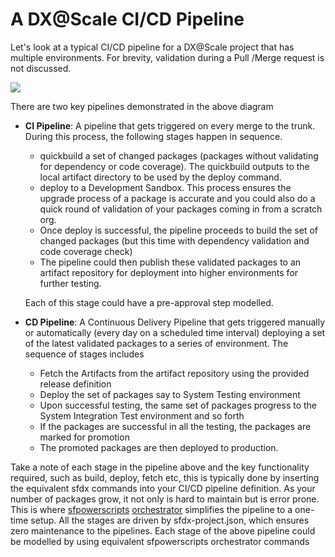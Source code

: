 # A DX@Scale CI/CD Pipeline

Let's look at a typical CI/CD pipeline for a DX@Scale project that has multiple environments. For brevity, validation during a Pull /Merge request is not discussed.

![](../.gitbook/assets/flowdiagram_revised.png)

There are two key pipelines demonstrated in the above diagram

* **CI Pipeline**: A pipeline that gets triggered on every merge to the trunk. During this process, the following stages happen in sequence.

  * quickbuild a set of changed packages \(packages without validating for dependency or code coverage\).  The quickbuild outputs to the local artifact directory to be used by the deploy command. 
  * deploy to a Development Sandbox.  This process ensures the upgrade process of a package is accurate and you could also do a quick round of validation of your packages coming in from a scratch org.
  * Once deploy is successful, the pipeline proceeds to build the set of changed packages \(but this time with dependency validation and code coverage check\)
  * The pipeline could then publish these validated packages to an artifact repository for deployment into higher environments for further testing.

  Each of this stage could have a pre-approval step modelled.  

* **CD Pipeline**:  A Continuous Delivery Pipeline that gets triggered manually or automatically \(every day on a scheduled time interval\) deploying a set of the latest validated packages to a series of environment. The sequence of stages includes
  * Fetch the Artifacts from the artifact repository using the provided release definition
  * Deploy the set of packages say to System Testing environment
  * Upon successful testing, the same set of packages progress to the System Integration Test environment and so forth
  * If the packages are successful in all the testing, the packages are marked for promotion
  * The promoted packages are then deployed to production.

Take a note of each stage in the pipeline above and the key functionality required, such as build, deploy, fetch etc, this is typically done by inserting the equivalent sfdx commands into your CI/CD pipeline definition. As your number of packages grow, it not only is hard to maintain but is error prone. This is where [sfpowerscripts](https://sfpowerscripts.dxatscale.io/) [orchestrator](https://sfpowerscripts.dxatscale.io/faq/orchestrator) simplifies the pipeline to a one-time setup. All the stages are driven by sfdx-project.json, which ensures zero maintenance to the pipelines. Each stage of the above pipeline could be modelled by using equivalent sfpowerscripts orchestrator commands

